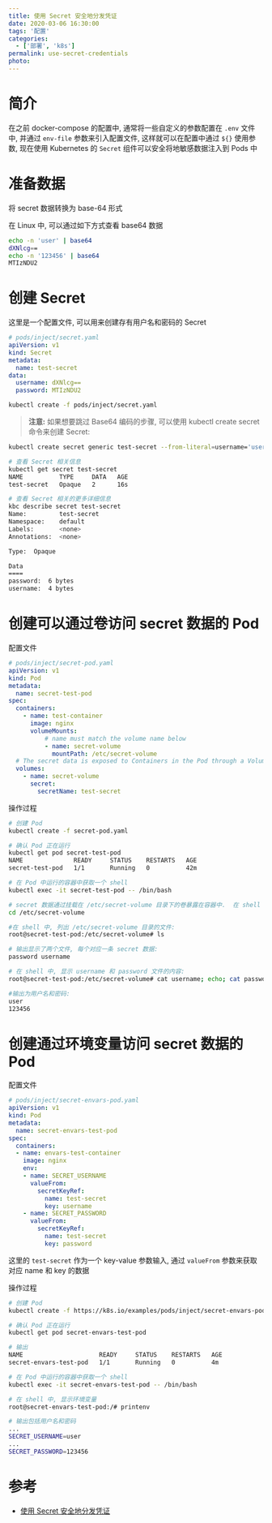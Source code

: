```yaml
---
title: 使用 Secret 安全地分发凭证
date: 2020-03-06 16:30:00
tags: '配置'
categories:
  - ['部署', 'k8s']
permalink: use-secret-credentials
photo:
---
```


# 简介

在之前 docker-compose 的配置中, 通常将一些自定义的参数配置在 `.env` 文件中, 并通过 `env-file` 参数来引入配置文件, 这样就可以在配置中通过 `${}` 使用参数, 现在使用 Kubernetes 的 `Secret` 组件可以安全将地敏感数据注入到 Pods 中

# 准备数据

将 secret 数据转换为 base-64 形式

在 Linux 中, 可以通过如下方式查看 base64 数据

```sh
echo -n 'user' | base64
dXNlcg==
echo -n '123456' | base64
MTIzNDU2
```

# 创建 Secret

这里是一个配置文件, 可以用来创建存有用户名和密码的 Secret

```yaml
# pods/inject/secret.yaml
apiVersion: v1
kind: Secret
metadata:
  name: test-secret
data:
  username: dXNlcg==
  password: MTIzNDU2
```

```sh
kubectl create -f pods/inject/secret.yaml
```

> **注意:** 如果想要跳过 Base64 编码的步骤, 可以使用 kubectl create secret 命令来创建 Secret:

```sh
kubectl create secret generic test-secret --from-literal=username='user' --from-literal=password='123456'
```

```sh
# 查看 Secret 相关信息
kubectl get secret test-secret
NAME          TYPE     DATA   AGE
test-secret   Opaque   2      16s

# 查看 Secret 相关的更多详细信息
kbc describe secret test-secret
Name:         test-secret
Namespace:    default
Labels:       <none>
Annotations:  <none>

Type:  Opaque

Data
====
password:  6 bytes
username:  4 bytes
```

<!-- more -->

# 创建可以通过卷访问 secret 数据的 Pod

配置文件

```yaml
# pods/inject/secret-pod.yaml
apiVersion: v1
kind: Pod
metadata:
  name: secret-test-pod
spec:
  containers:
    - name: test-container
      image: nginx
      volumeMounts:
          # name must match the volume name below
          - name: secret-volume
            mountPath: /etc/secret-volume
  # The secret data is exposed to Containers in the Pod through a Volume.
  volumes:
    - name: secret-volume
      secret:
        secretName: test-secret
```

操作过程

```sh
# 创建 Pod
kubectl create -f secret-pod.yaml

# 确认 Pod 正在运行
kubectl get pod secret-test-pod
NAME              READY     STATUS    RESTARTS   AGE
secret-test-pod   1/1       Running   0          42m

# 在 Pod 中运行的容器中获取一个 shell
kubectl exec -it secret-test-pod -- /bin/bash

# secret 数据通过挂载在 /etc/secret-volume 目录下的卷暴露在容器中.  在 shell 中, 进入 secret 数据被暴露的目录:
cd /etc/secret-volume

#在 shell 中, 列出 /etc/secret-volume 目录的文件:
root@secret-test-pod:/etc/secret-volume# ls

# 输出显示了两个文件, 每个对应一条 secret 数据:
password username

# 在 shell 中, 显示 username 和 password 文件的内容:
root@secret-test-pod:/etc/secret-volume# cat username; echo; cat password; echo

#输出为用户名和密码:
user
123456
```

# 创建通过环境变量访问 secret 数据的 Pod

配置文件

```yaml
# pods/inject/secret-envars-pod.yaml
apiVersion: v1
kind: Pod
metadata:
  name: secret-envars-test-pod
spec:
  containers:
  - name: envars-test-container
    image: nginx
    env:
    - name: SECRET_USERNAME
      valueFrom:
        secretKeyRef:
          name: test-secret
          key: username
    - name: SECRET_PASSWORD
      valueFrom:
        secretKeyRef:
          name: test-secret
          key: password
```

这里的 `test-secret` 作为一个 key-value 参数输入, 通过 `valueFrom` 参数来获取对应 name 和 key 的数据

操作过程

```sh
# 创建 Pod
kubectl create -f https://k8s.io/examples/pods/inject/secret-envars-pod.yaml

# 确认 Pod 正在运行
kubectl get pod secret-envars-test-pod

# 输出
NAME                     READY     STATUS    RESTARTS   AGE
secret-envars-test-pod   1/1       Running   0          4m

# 在 Pod 中运行的容器中获取一个 shell
kubectl exec -it secret-envars-test-pod -- /bin/bash

# 在 shell 中, 显示环境变量
root@secret-envars-test-pod:/# printenv

# 输出包括用户名和密码
...
SECRET_USERNAME=user
...
SECRET_PASSWORD=123456
```

# 参考

- [使用 Secret 安全地分发凭证](https://kubernetes.io/zh/docs/tasks/inject-data-application/distribute-credentials-secure/)